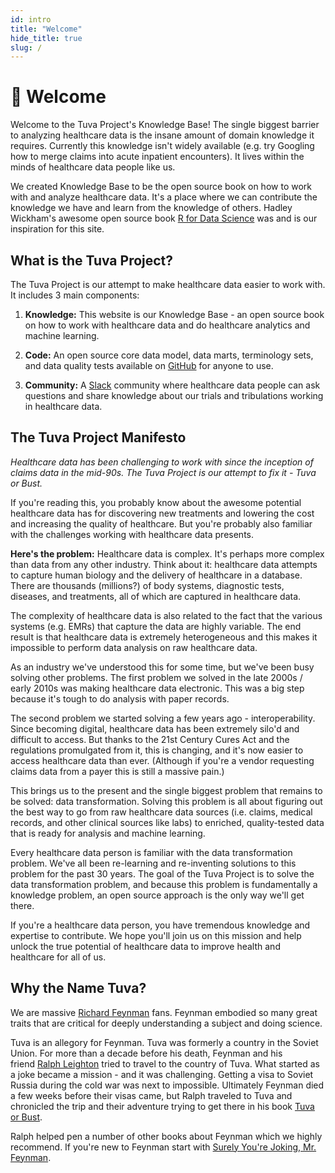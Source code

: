 ```yaml
---
id: intro
title: "Welcome"
hide_title: true
slug: /
---
```


# 👋 Welcome

Welcome to the Tuva Project's Knowledge Base!  The single biggest barrier to analyzing healthcare data is the insane amount of domain knowledge it requires.  Currently this knowledge isn't widely available (e.g. try Googling how to merge claims into acute inpatient encounters).  It lives within the minds of healthcare data people like us.

We created Knowledge Base to be the open source book on how to work with and analyze healthcare data.  It's a place where we can contribute the knowledge we have and learn from the knowledge of others.  Hadley Wickham's awesome open source book [R for Data Science](https://r4ds.hadley.nz/) was and is our inspiration for this site.

## What is the Tuva Project?

The Tuva Project is our attempt to make healthcare data easier to work with.  It includes 3 main components:

1. **Knowledge:** This website is our Knowledge Base - an open source book on how to work with healthcare data and do healthcare analytics and machine learning.

2. **Code:** An open source core data model, data marts, terminology sets, and data quality tests available on [GitHub](https://github.com/tuva-health) for anyone to use.

3. **Community:** A [Slack](https://join.slack.com/t/thetuvaproject/shared_invite/zt-16iz61187-G522Mc2WGA2mHF57e0il0Q) community where healthcare data people can ask questions and share knowledge about our trials and tribulations working in healthcare data.

## The Tuva Project Manifesto

_Healthcare data has been challenging to work with since the inception of claims data in the mid-90s. The Tuva Project is our attempt to fix it - Tuva or Bust._

If you're reading this, you probably know about the awesome potential healthcare data has for discovering new treatments and lowering the cost and increasing the quality of healthcare.  But you're probably also familiar with the challenges working with healthcare data presents.

**Here's the problem:** Healthcare data is complex.  It's perhaps more complex than data from any other industry. Think about it: healthcare data attempts to capture human biology and the delivery of healthcare in a database. There are thousands (millions?) of body systems, diagnostic tests, diseases, and treatments, all of which are captured in healthcare data.

The complexity of healthcare data is also related to the fact that the various systems (e.g. EMRs) that capture the data are highly variable.  The end result is that healthcare data is extremely heterogeneous and this makes it impossible to perform data analysis on raw healthcare data.

As an industry we've understood this for some time, but we've been busy solving other problems.  The first problem we solved in the late 2000s / early 2010s was making healthcare data electronic.  This was a big step because it's tough to do analysis with paper records.

The second problem we started solving a few years ago - interoperability.  Since becoming digital, healthcare data has been extremely silo'd and difficult to access.  But thanks to the 21st Century Cures Act and the regulations promulgated from it, this is changing, and it's now easier to access healthcare data than ever.  (Although if you're a vendor requesting claims data from a payer this is still a massive pain.)

This brings us to the present and the single biggest problem that remains to be solved: data transformation.  Solving this problem is all about figuring out the best way to go from raw healthcare data sources (i.e. claims, medical records, and other clinical sources like labs) to enriched, quality-tested data that is ready for analysis and machine learning.

Every healthcare data person is familiar with the data transformation problem.  We've all been re-learning and re-inventing solutions to this problem for the past 30 years.  The goal of the Tuva Project is to solve the data transformation problem, and because this problem is fundamentally a knowledge problem, an open source approach is the only way we'll get there.

If you're a healthcare data person, you have tremendous knowledge and expertise to contribute.  We hope you'll join us on this mission and help unlock the true potential of healthcare data to improve health and healthcare for all of us.

## Why the Name Tuva?

We are massive [Richard Feynman](https://en.wikipedia.org/wiki/Richard_Feynman) fans.  Feynman embodied so many great traits that are critical for deeply understanding a subject and doing science.

Tuva is an allegory for Feynman.  Tuva was formerly a country in the Soviet Union. For more than a decade before his death, Feynman and his friend [Ralph Leighton](https://en.wikipedia.org/wiki/Ralph_Leighton) tried to travel to the country of Tuva.  What started as a joke became a mission - and it was challenging.  Getting a visa to Soviet Russia during the cold war was next to impossible. Ultimately Feynman died a few weeks before their visas came, but Ralph traveled to Tuva and chronicled the trip and their adventure trying to get there in his book [Tuva or Bust](https://www.amazon.com/Tuva-Bust-Richard-Feynmans-Journey/dp/0393320693).

Ralph helped pen a number of other books about Feynman which we highly recommend.  If you're new to Feynman start with [Surely You're Joking, Mr. Feynman](https://www.amazon.com/Surely-Feynman-Adventures-Curious-Character/dp/0393316041).